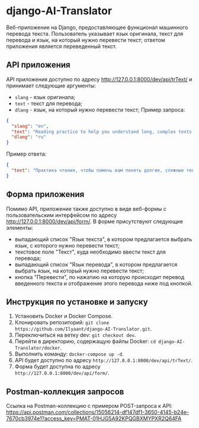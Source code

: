 # django-AI-Translator

Веб-приложение на Django, предоставляющее функционал машинного перевода текста. Пользователь указывает язык оригинала, текст для перевода и язык, на который нужно перевести текст; ответом приложения является переведенный текст.

## API приложения

API приложения доступно по адресу http://127.0.0.1:8000/dev/api/trText/ и принимает следующие аргументы:

- `slang` - язык оригинала;
- `text` - текст для перевода;
- `dlang` - язык, на который нужно перевести текст;
  Пример запроса:

```json
{
  "slang": "en",
  "text": "Reading practice to help you understand long, complex texts about a wide variety of topics, some of which may be unfamiliar. Texts include specialised articles, biographies and summaries.",
  "dlang": "ru"
}
```

Пример ответа:

```json
{
  "text": "Практика чтения, чтобы помочь вам понять долгие, сложные тексты о самых разных темах, некоторые из которых могут быть незнакомыми. Тексты включают специализированные статьи, биографии и резюме."
}
```

## Форма приложения

Помимо API, приложение также доступно в виде веб-формы с пользовательским интерфейсом по адресу http://127.0.0.1:8000/dev/api/form/. В форме присутствуют следующие элементы:

- выпадающий список "Язык текста", в котором предлагается выбрать язык, с которого нужно перевести текст;
- текстовое поле "Текст", куда необходимо ввести текст для перевода;
- выпадающий список "Язык перевода", в котором предлагается выбрать язык, на который нужно перевести текст;
- кнопка "Перевести", по нажатию на которую происходит перевод введенного текста и отображение этого перевода ниже под кнопкой.

## Инструкция по установке и запуску

1. Установить Docker и Docker Compose.
2. Клонировать репозиторий: `git clone https://github.com/Ilyaant/django-AI-Translator.git`.
3. Переключиться на ветку dev: `git checkout dev`.
4. Перейти в директорию, содержащую файлы Docker: `cd django-AI-Translator/docker`.
5. Выполнить команду: `docker-compose up -d`.
6. API будет доступно по адресу `http://127.0.0.1:8000/dev/api/trText/`.
7. Форма будет доступна по адресу `http://127.0.0.1:8000/dev/api/form/`.

## Postman-коллекция запросов

Ссылка на Postman-коллекцию с примером POST-запроса к API: https://api.postman.com/collections/15056214-df147df1-3650-4145-b24e-7670cb3974e1?access_key=PMAT-01HJG5A92KPQGBXMYPXR2Q64FA

